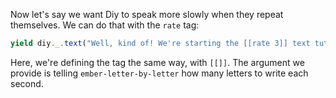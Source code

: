 Now let's say we want Diy to speak more slowly when they repeat themselves. We can do that with the `rate` tag:

```js
yield diy._.text("Well, kind of! We're starting the [[rate 3]] text tutorial, but it's also the next one.");
```

Here, we're defining the tag the same way, with `[[]]`. The argument we provide is telling `ember-letter-by-letter` how many letters to write each second.
